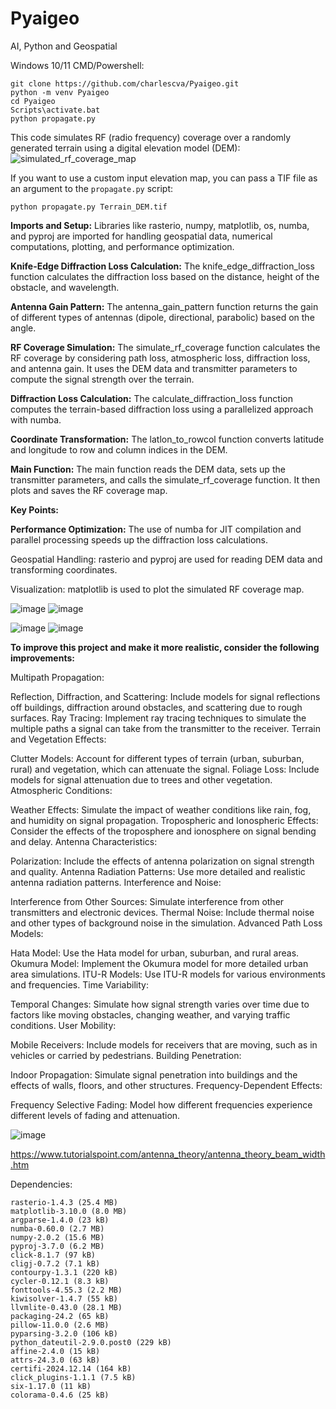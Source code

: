 # Pyaigeo
AI, Python and Geospatial

Windows 10/11 CMD/Powershell:
```
git clone https://github.com/charlescva/Pyaigeo.git
python -m venv Pyaigeo
cd Pyaigeo
Scripts\activate.bat
python propagate.py
```

This code simulates RF (radio frequency) coverage over a randomly generated terrain using a digital elevation model (DEM):
![simulated_rf_coverage_map](https://github.com/user-attachments/assets/557affcf-1d33-474b-9eb8-165b5422fcf5)

If you want to use a custom input elevation map, you can pass a TIF file as an argument to the `propagate.py` script:
```
python propagate.py Terrain_DEM.tif
```



**Imports and Setup:**
Libraries like rasterio, numpy, matplotlib, os, numba, and pyproj are imported for handling geospatial data, numerical computations, plotting, and performance optimization.

**Knife-Edge Diffraction Loss Calculation:**
The knife_edge_diffraction_loss function calculates the diffraction loss based on the distance, height of the obstacle, and wavelength.

**Antenna Gain Pattern:**
The antenna_gain_pattern function returns the gain of different types of antennas (dipole, directional, parabolic) based on the angle.

**RF Coverage Simulation:**
The simulate_rf_coverage function calculates the RF coverage by considering path loss, atmospheric loss, diffraction loss, and antenna gain. It uses the DEM data and transmitter parameters to compute the signal strength over the terrain.

**Diffraction Loss Calculation:**
The calculate_diffraction_loss function computes the terrain-based diffraction loss using a parallelized approach with numba.

**Coordinate Transformation:**
The latlon_to_rowcol function converts latitude and longitude to row and column indices in the DEM.

**Main Function:**
The main function reads the DEM data, sets up the transmitter parameters, and calls the simulate_rf_coverage function. It then plots and saves the RF coverage map.

**Key Points:**

**Performance Optimization:** The use of numba for JIT compilation and parallel processing speeds up the diffraction loss calculations.

Geospatial Handling: rasterio and pyproj are used for reading DEM data and transforming coordinates.

Visualization: matplotlib is used to plot the simulated RF coverage map.


![image](https://github.com/user-attachments/assets/55c57699-87ce-48fe-9cd7-ebfa36298aa9)
![image](https://github.com/user-attachments/assets/8c77d85e-7616-48de-b296-46fc92c98d60)

![image](https://github.com/user-attachments/assets/1a80b6a1-3a22-4181-b8d9-44863d1720b7)
![image](https://github.com/user-attachments/assets/23c85fb5-66da-40e9-a23e-322f57402a36)


**To improve this project and make it more realistic, consider the following improvements:**

Multipath Propagation:

Reflection, Diffraction, and Scattering: Include models for signal reflections off buildings, diffraction around obstacles, and scattering due to rough surfaces.
Ray Tracing: Implement ray tracing techniques to simulate the multiple paths a signal can take from the transmitter to the receiver.
Terrain and Vegetation Effects:

Clutter Models: Account for different types of terrain (urban, suburban, rural) and vegetation, which can attenuate the signal.
Foliage Loss: Include models for signal attenuation due to trees and other vegetation.
Atmospheric Conditions:

Weather Effects: Simulate the impact of weather conditions like rain, fog, and humidity on signal propagation.
Tropospheric and Ionospheric Effects: Consider the effects of the troposphere and ionosphere on signal bending and delay.
Antenna Characteristics:

Polarization: Include the effects of antenna polarization on signal strength and quality.
Antenna Radiation Patterns: Use more detailed and realistic antenna radiation patterns.
Interference and Noise:

Interference from Other Sources: Simulate interference from other transmitters and electronic devices.
Thermal Noise: Include thermal noise and other types of background noise in the simulation.
Advanced Path Loss Models:

Hata Model: Use the Hata model for urban, suburban, and rural areas.
Okumura Model: Implement the Okumura model for more detailed urban area simulations.
ITU-R Models: Use ITU-R models for various environments and frequencies.
Time Variability:

Temporal Changes: Simulate how signal strength varies over time due to factors like moving obstacles, changing weather, and varying traffic conditions.
User Mobility:

Mobile Receivers: Include models for receivers that are moving, such as in vehicles or carried by pedestrians.
Building Penetration:

Indoor Propagation: Simulate signal penetration into buildings and the effects of walls, floors, and other structures.
Frequency-Dependent Effects:

Frequency Selective Fading: Model how different frequencies experience different levels of fading and attenuation.

![image](https://github.com/user-attachments/assets/462b4eb3-d3df-4479-8099-0515526cd864)

https://www.tutorialspoint.com/antenna_theory/antenna_theory_beam_width.htm

Dependencies:

```
rasterio-1.4.3 (25.4 MB)
matplotlib-3.10.0 (8.0 MB)
argparse-1.4.0 (23 kB)
numba-0.60.0 (2.7 MB)
numpy-2.0.2 (15.6 MB)
pyproj-3.7.0 (6.2 MB)
click-8.1.7 (97 kB)
cligj-0.7.2 (7.1 kB)
contourpy-1.3.1 (220 kB)
cycler-0.12.1 (8.3 kB)
fonttools-4.55.3 (2.2 MB)
kiwisolver-1.4.7 (55 kB)
llvmlite-0.43.0 (28.1 MB)
packaging-24.2 (65 kB)
pillow-11.0.0 (2.6 MB)
pyparsing-3.2.0 (106 kB)
python_dateutil-2.9.0.post0 (229 kB)
affine-2.4.0 (15 kB)
attrs-24.3.0 (63 kB)
certifi-2024.12.14 (164 kB)
click_plugins-1.1.1 (7.5 kB)
six-1.17.0 (11 kB)
colorama-0.4.6 (25 kB)
```


